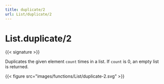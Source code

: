 ```yaml
---
title: duplicate/2
url: List/duplicate/2
---
```


# List.duplicate/2

{{< signature >}}

Duplicates the given element `count` times in a list.
If `count` is 0, an empty list is returned.

{{< figure src="images/functions/List/duplicate-2.svg" >}}